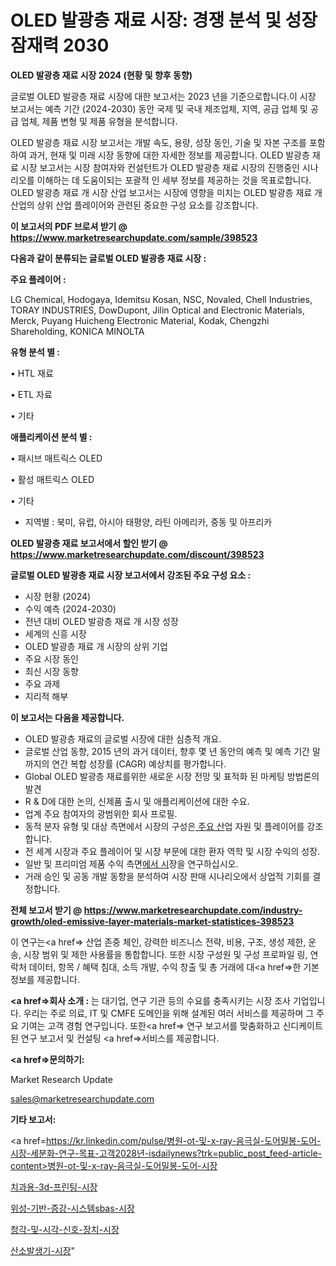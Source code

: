 # OLED 발광층 재료 시장: 경쟁 분석 및 성장 잠재력 2030

<strong>OLED 발광층 재료 시장 2024 (현황 및 향후 동향)</strong>

글로벌 OLED 발광층 재료 시장에 대한 보고서는 2023 년을 기준으로합니다.이 시장 보고서는 예측 기간 (2024-2030) 동안 국제 및 국내 제조업체, 지역, 공급 업체 및 공급 업체, 제품 변형 및 제품 유형을 분석합니다.

OLED 발광층 재료 시장 보고서는 개발 속도, 용량, 성장 동인, 기술 및 자본 구조를 포함하여 과거, 현재 및 미래 시장 동향에 대한 자세한 정보를 제공합니다. OLED 발광층 재료 시장 보고서는 시장 참여자와 컨설턴트가 OLED 발광층 재료 시장의 진행중인 시나리오를 이해하는 데 도움이되는 포괄적 인 세부 정보를 제공하는 것을 목표로합니다. OLED 발광층 재료 개 시장 산업 보고서는 시장에 영향을 미치는 OLED 발광층 재료 개 산업의 상위 산업 플레이어와 관련된 중요한 구성 요소를 강조합니다.



<strong>이 보고서의 PDF 브로셔 받기 @ <a href=https://www.marketresearchupdate.com/sample/398523>https://www.marketresearchupdate.com/sample/398523</a></strong>



<strong>다음과 같이 분류되는 글로벌 OLED 발광층 재료 시장 :</strong>



<strong>주요 플레이어 :</strong>

LG Chemical, Hodogaya, Idemitsu Kosan, NSC, Novaled, Chell Industries, TORAY INDUSTRIES, DowDupont, Jilin Optical and Electronic Materials, Merck, Puyang Huicheng Electronic Material, Kodak, Chengzhi Shareholding, KONICA MINOLTA



<strong>유형 분석 별 :</strong>

• HTL 재료

• ETL 자료

• 기타



<strong>애플리케이션 분석 별 :</strong>

• 패시브 매트릭스 OLED

• 활성 매트릭스 OLED

• 기타

<ul>
  <li>지역별 : 북미, 유럽, 아시아 태평양, 라틴 아메리카, 중동 및 아프리카</li>
</ul>


<strong>OLED 발광층 재료 보고서에서 할인 받기 @ <a href=https://www.marketresearchupdate.com/discount/398523>https://www.marketresearchupdate.com/discount/398523</a></strong>



<strong>글로벌 OLED 발광층 재료 시장 보고서에서 강조된 주요 구성 요소 :</strong>
<ul>
  <li>시장 현황 (2024)</li>
  <li>수익 예측 (2024-2030)</li>
  <li>전년 대비 OLED 발광층 재료 개 시장 성장</li>
  <li>세계의 신흥 시장</li>
  <li>OLED 발광층 재료 개 시장의 상위 기업</li>
  <li>주요 시장 동인</li>
  <li>최신 시장 동향</li>
  <li>주요 과제</li>
  <li>지리적 해부</li>
</ul>


<strong>이 보고서는 다음을 제공합니다.</strong>
<ul>
  <li>OLED 발광층 재료의 글로벌 시장에 대한 심층적 개요.</li>
  <li>글로벌 산업 동향, 2015 년의 과거 데이터, 향후 몇 년 동안의 예측 및 예측 기간 말까지의 연간 복합 성장률 (CAGR) 예상치를 평가합니다.</li>
  <li>Global OLED 발광층 재료를위한 새로운 시장 전망 및 표적화 된 마케팅 방법론의 발견</li>
  <li>R &amp; D에 대한 논의, 신제품 출시 및 애플리케이션에 대한 수요.</li>
  <li>업계 주요 참여자의 광범위한 회사 프로필.</li>
  <li>동적 분자 유형 및 대상 측면에서 시장의 구성은<a href=> 주요 산</a>업 자원 및 플레이어를 강조합니다.</li>
  <li>전 세계 시장과 주요 플레이어 및 시장 부문에 대한 환자 역학 및 시장 수익의 성장.</li>
  <li>일반 및 프리미엄 제품 수익 측면<a href=>에서 시</a>장을 연구하십시오.</li>
  <li>거래 승인 및 공동 개발 동향을 분석하여 시장 판매 시나리오에서 상업적 기회를 결정합니다.</li>
</ul>



<strong>전체 보고서 받기 @ <a href=https://www.marketresearchupdate.com/industry-growth/oled-emissive-layer-materials-market-statistices-398523>https://www.marketresearchupdate.com/industry-growth/oled-emissive-layer-materials-market-statistices-398523</a></strong>

이 연구는<a href=> 산업 존중</a> 체인, 강력한 비즈니스 전략, 비용, 구조, 생성 제한, 운송, 시장 범위 및 제한 사용률을 통합합니다. 또한 시장 구성원 및 구성 프로파일 링, 연락처 데이터, 항목 / 혜택 침대, 소득 개발, 수익 창출 및 총 거래에 대<a href=>한 기본 </a>정보를 제공합니다.



<strong><a href=>회사 소</a>개 :</strong>
는 대기업, 연구 기관 등의 수요를 충족시키는 시장 조사 기업입니다. 우리는 주로 의료, IT 및 CMFE 도메인을 위해 설계된 여러 서비스를 제공하며 그 주요 기여는 고객 경험 연구입니다. 또한<a href=> 연구 보</a>고서를 맞춤화하고 신디케이트 된 연구 보고서 및 컨설팅 <a href=>서비스</a>를 제공합니다.



<strong><a href=>문의하기:</a></strong>

Market Research Update

sales@marketresearchupdate.com



<strong>기타 보고서:</strong>

<a href=https://kr.linkedin.com/pulse/병원-ot-및-x-ray-음극실-도어밀봉-도어-시장-세분화-연구-목표-고객2028년-isdailynews?trk=public_post_feed-article-content>병원-ot-및-x-ray-음극실-도어밀봉-도어-시장</a>

<a href=https://www.linkedin.com/pulse/치과용-3d-프린팅-시장-진입-전략-및-위험-평가2029년-consumer-connection-chronicles-24-/>치과용-3d-프린팅-시장</a>

<a href=https://www.linkedin.com/pulse/위성-기반-증강-시스템sbas-시장-세분화-연구-및-목표-고객2029년-u9osf/>위성-기반-증강-시스템sbas-시장</a>

<a href=https://www.linkedin.com/pulse/청각-및-시각-신호-장치-시장-규모-성장-2023-consumer-connection-chronicles-24--ugraf/>청각-및-시각-신호-장치-시장</a>

<a href=https://www.linkedin.com/pulse/산소발생기-시장-현재-및-미래-성장-2030-consumer-connection-chronicles-24--qolhf/>산소발생기-시장</a>"
